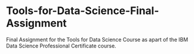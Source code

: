 # Tools-for-Data-Science-Final-Assignment
Final Assignment for the Tools for Data Science Course as apart of the IBM Data Science Professional Certificate course. 
